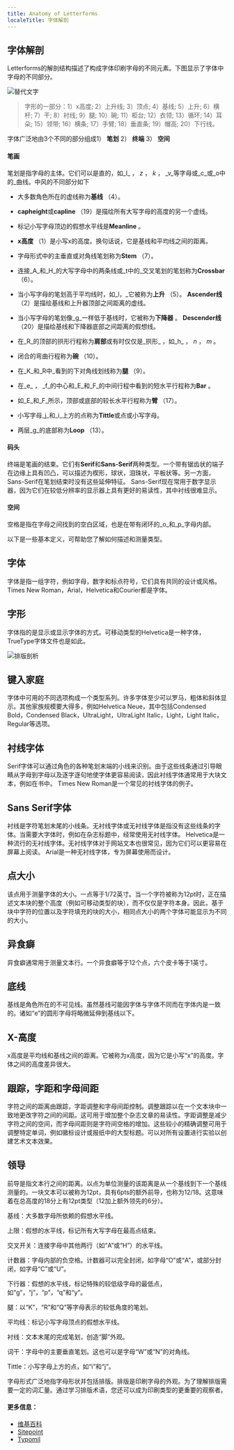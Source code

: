```yaml
---
title: Anatomy of Letterforms
localeTitle: 字体解剖
---
```

## 字体解剖

Letterforms的解剖结构描述了构成字体印刷字母的不同元素。下图显示了字体中字母的不同部分。

![替代文字](https://upload.wikimedia.org/wikipedia/commons/a/a3/Typographia.svg)

> 字形的一部分：1）x高度; 2）上升线; 3）顶点; 4）基线; 5）上升; 6）横杆; 7）干; 8）衬线; 9）腿; 10）碗; 11）柜台; 12）衣领; 13）循环; 14）耳朵; 15）领带; 16）横条; 17）手臂; 18）垂直条; 19）帽高; 20）下行线。

字体广泛地由3个不同的部分组成1） **笔划** 2） **终端** 3） **空间**

#### 笔画

笔划是指字母的主体。它们可以是直的，如_l_ ， _z_ ， _k_ ， _v_等字母或_c_或_o中的_曲线。中风的不同部分如下

*   大多数角色所在的虚线称为**基线** （4）。
    
*   **capheight**或**capline** （19）是描绘所有大写字母的高度的另一个虚线。
    
*   标记小写字母顶边的假想水平线是**Meanline** 。
    
*   **x高度** （1）是小写x的高度。换句话说，它是基线和平均线之间的距离。
    
*   字母形式中的主垂直或对角线笔划称为**Stem** （7）。
    
*   连接_A_和_H_的大写字母中的两条线或_t中的_交叉笔划的笔划称为**Crossbar** （6）。
    
*   当小写字母的笔划高于平均线时，如_l，_它被称为**上升** （5）。 **Ascender线** （2）是描绘基线和上升器顶部之间距离的虚线。
    
*   当小写字母的笔划像_g_一样低于基线时，它被称为**下降器** 。 **Descender线** （20）是描绘基线和下降器底部之间距离的假想线。
    
*   在_R_的顶部的拱形行程称为**肩部**或有时仅仅是_拱形_ ，如_h_ ， _n_ ， _m_ 。
    
*   闭合的弯曲行程称为**碗** （10）。
    
*   在_K_和_R中_看到的下对角线划线称为**腿** （9）。
    
*   在_e_ ， _f_的中心和_E_和_F_的中间行程中看到的短水平行程称为**Bar** 。
    
*   如_E_和_F_所示，顶部或底部的较长水平行程称为**臂** （17）。
    
*   小写字母_j_和_i_上方的点称为**Tittle**或点或小写字母。
    
*   两层_g_的底部称为**Loop** （13）。
    

#### 码头

终端是笔画的结束。它们有**Serif**和**Sans-Serif**两种类型。一个带有锯齿状的端子在边缘上具有凹凸，可以描述为楔形，球状，泪珠状，平板状等。另一方面，Sans-Serif在笔划结束时没有这些延伸特征。 Sans-Serif现在常用于数字显示器，因为它们在较低分辨率的显示器上具有更好的易读性，其中衬线很难显示。

#### 空间

空格是指在字母之间找到的空白区域，也是在带有闭环的_o_和_p_字母内部。

以下是一些基本定义，可帮助您了解如何描述和测量类型。

## 字体

字体是指一组字符，例如字母，数字和标点符号，它们具有共同的设计或风格。 Times New Roman，Arial，Helvetica和Courier都是字体。

## 字形

字体指的是显示或显示字体的方式。可移动类型的Helvetica是一种字体，TrueType字体文件也是如此。

![排版剖析](https://designschool.canva.com/wp-content/uploads/sites/2/2015/07/typography-terms-infographic-tb-1324x0.png)

## 键入家庭

字体中可用的不同选项构成一个类型系列。许多字体至少可以罗马，粗体和斜体显示。其他家族规模要大得多，例如Helvetica Neue，其中包括Condensed Bold，Condensed Black，UltraLight，UltraLight Italic，Light，Light Italic，Regular等选项。

## 衬线字体

Serif字体可以通过角色的各种笔划末端的小线来识别。由于这些线条通过引导眼睛从字母到字母以及逐字逐句地使字体更容易阅读，因此衬线字体通常用于大块文本，例如在书中。 Times New Roman是一个常见的衬线字体的例子。

## Sans Serif字体

衬线是字符笔划末尾的小线条。无衬线字体或无衬线字体是指没有这些线条的字体。当需要大字体时，例如在杂志标题中，经常使用无衬线字体。 Helvetica是一种流行的无衬线字体。无衬线字体对于网站文本也很常见，因为它们可以更容易在屏幕上阅读。 Arial是一种无衬线字体，专为屏幕使用而设计。

## 点大小

该点用于测量字体的大小。一点等于1/72英寸。当一个字符被称为12pt时，正在描述文本块的整个高度（例如可移动类型的块），而不仅仅是字符本身。因此，基于块中字符的位置以及字符填充的块的大小，相同点大小的两个字体可能显示为不同的大小。

## 异食癖

异食癖通常用于测量文本行。一个异食癖等于12个点，六个皮卡等于1英寸。

## 底线

基线是角色所在的不可见线。虽然基线可能因字体与字体不同而在字体内是一致的。诸如“e”的圆形字母将略微延伸到基线以下。

## X-高度

x高度是平均线和基线之间的距离。它被称为x高度，因为它是小写“x”的高度。字体之间的高度差异很大。

## 跟踪，字距和字母间距

字符之间的距离由跟踪，字距调整和字母间距控制。调整跟踪以在一个文本块中一致地更改字符之间的间距。这可用于增加整个杂志文章的易读性。字距调整是减少字符之间的空间，而字母间距则是字符间空格的增加。这些较小的精确调整可用于调整特定单词，例如徽标设计或报纸中的大型标题。可以对所有设置进行实验以创建艺术文本效果。

## 领导

前导是指文本行之间的距离。以点为单位测量的该距离是从一个基线到下一个基线测量的。一块文本可以被称为12pt，具有6pts的额外前导，也称为12/18。这意味着在总高度的18分上有12pt类型（12加上额外领先的6分）。

基线：大多数字母所依赖的假想水平线。

上限：假想的水平线，标记所有大写字母在最高点结束。

交叉开关：连接字母中其他两行（如“A”或“H”）的水平线。

计数器：字母内部的负空格。计数器可以完全封闭，如字母“O”或“A”，或部分封闭，如字母“C”或“U”。

下行器：假想的水平线，标记特殊的较低级字母的最低点，如“g”，“j”，“p”，“q”和“y”。

腿：以“K”，“R”和“Q”等字母表示的较低角度的笔划。

平均线：标记小写字母顶点的假想水平线。

衬线：文本末尾的完成笔划，创造“脚”外观。

词干：字母中的主要垂直笔划。这也可以是字母“W”或“N”的对角线。

Tittle：小写字母上方的点，如“i”和“j”。

字母形式广泛地指字母形状并包括排版。排版是印刷字母的外观。为了理解排版需要一定的词汇量。通过学习排版术语，您还可以成为印刷类型的更重要的观察者。

#### 更多信息：

*   [维基百科](https://en.wikipedia.org/wiki/Typeface_anatomy)
*   [Sitepoint](https://www.sitepoint.com/the-anatomy-of-a-letterform/)
*   [Typomil](http://typomil.com/anatomy/index.html)